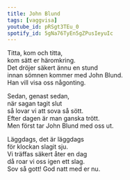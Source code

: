 ```yaml
---
title: John Blund
tags: [vaggvisa]
youtube_id: pRSgt3TEu_0
spotify_id: 5gNa76TyEn5gZPusIeyuIc
---
```


Titta, kom och titta,  
kom sätt er häromkring.  
Det dröjer säkert ännu en stund  
innan sömnen kommer med John Blund.  
Han vill visa oss någonting.  
  
Sedan, genast sedan,  
när sagan tagit slut  
så lovar vi att sova så sött.  
Efter dagen är man ganska trött.  
Men först tar John Blund med oss ut.  
  
Läggdags, det är läggdags  
för klockan slagit sju.  
Vi träffas säkert åter en dag  
då roar vi oss igen ett slag.  
Sov så gott! God natt med er nu.

